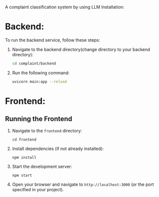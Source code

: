 A complaint classification system by using LLM
Installation:
# Backend:
To run the backend service, follow these steps:

1. Navigate to the backend directory(change directory to your backend directory):
    ```bash
    cd complaint/backend
    ```

2. Run the following command:
    ```bash
    uvicorn main:app --reload
    ```

# Frontend:
## Running the Frontend

1. Navigate to the `frontend` directory:
    ```
    cd frontend
    ```

2. Install dependencies (if not already installed):
    ```
    npm install
    ```

3. Start the development server:
    ```
    npm start
    ```

4. Open your browser and navigate to `http://localhost:3000` (or the port specified in your project).
